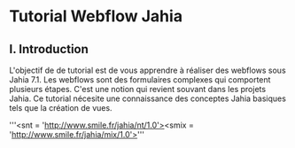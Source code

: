 Tutorial Webflow Jahia
======================

I. Introduction
---------------
L'objectif de de tutorial est de vous apprendre à réaliser des webflows sous Jahia 7.1.
Les webflows sont des formulaires complexes qui comportent plusieurs étapes. C'est une notion qui revient souvant dans les projets Jahia.
Ce tutorial nécesite une connaissance des conceptes Jahia basiques tels que la création de vues.

'''<snt = 'http://www.smile.fr/jahia/nt/1.0'><smix = 'http://www.smile.fr/jahia/mix/1.0'>'''